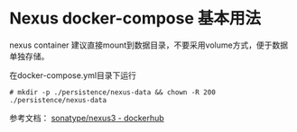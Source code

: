# Nexus docker-compose 基本用法

nexus container 建议直接mount到数据目录，不要采用volume方式，便于数据单独存储。

在docker-compose.yml目录下运行

```Linux shell
# mkdir -p ./persistence/nexus-data && chown -R 200 ./persistence/nexus-data
```

参考文档：
[sonatype/nexus3 - dockerhub](https://hub.docker.com/r/sonatype/nexus3)